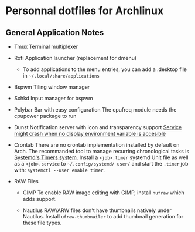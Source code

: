 # Personnal dotfiles for Archlinux

## General Application Notes

* Tmux
  Terminal multiplexer
* Rofi
  Application launcher (replacement for dmenu)
  - To add applications to the menu entries, you can add a <app>.desktop file
    in `~/.local/share/applications`
* Bspwm
  Tiling window manager
* Sxhkd
  Input manager for bspwm
* Polybar
  Bar with easy configuration
  The cpufreq module needs the cpupower package to run
* Dunst
  Notification server with icon and transparency support
  [Service might crash when no display environment variable is accesible](https://github.com/dunst-project/dunst/issues/347)

* Crontab
  There are no crontab implementation installed by default on Arch.
  The recommanded tool to manage recurring chronological tasks is [Systemd's
  Timers system](https://wiki.archlinux.org/index.php/Systemd/Timers).
  Install a `<job>.timer` systemd Unit file as well as a `<job>.service` to
  `~/.config/systemd/ user/` and start the `.timer` job with:
  `systemctl --user enable timer`.

* RAW Files

  - GIMP
    To enable RAW image editing with GIMP, install `nufraw` which adds support.

  - Nautilus
    RAW/ARW files don't have thumbnails natively under Nautilus.
    Install `ufraw-thumbnailer` to add thumbnail generation for these file types.
